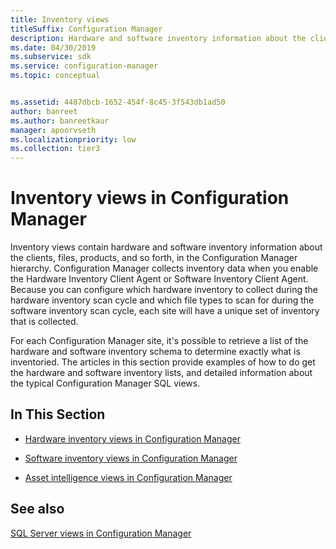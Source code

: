 ```yaml
---
title: Inventory views
titleSuffix: Configuration Manager
description: Hardware and software inventory information about the clients, files, and products, in the Configuration Manager hierarchy.
ms.date: 04/30/2019
ms.subservice: sdk
ms.service: configuration-manager
ms.topic: conceptual


ms.assetid: 4487dbcb-1652-454f-8c45-3f543db1ad50
author: banreet
ms.author: banreetkaur
manager: apoorvseth
ms.localizationpriority: low
ms.collection: tier3
---
```


# Inventory views in Configuration Manager

Inventory views contain hardware and software inventory information about the clients, files, products, and so forth, in the Configuration Manager hierarchy. Configuration Manager collects inventory data when you enable the Hardware Inventory Client Agent or Software Inventory Client Agent. Because you can configure which hardware inventory to collect during the hardware inventory scan cycle and which file types to scan for during the software inventory scan cycle, each site will have a unique set of inventory that is collected.

For each Configuration Manager site, it's possible to retrieve a list of the hardware and software inventory schema to determine exactly what is inventoried. The articles in this section provide examples of how to do get the hardware and software inventory lists, and detailed information about the typical Configuration Manager SQL views.

## In This Section

- [Hardware inventory views in Configuration Manager](hardware-inventory-views-configuration-manager.md)

- [Software inventory views in Configuration Manager](software-inventory-views-configuration-manager.md)

- [Asset intelligence views in Configuration Manager](asset-intelligence-views-configuration-manager.md)

## See also

[SQL Server views in Configuration Manager](sql-server-views-configuration-manager.md)

